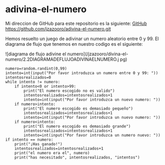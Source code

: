 # adivina-el-numero

Mi direccion de GitHub para este repositorio es la siguiente: [GitHub](https://github.com/jzazooro/adivina-el-numero.git)
https://github.com/jzazooro/adivina-el-numero.git

Hemos resuelto un juego de adivinar un numero aleatorio entre 0 y 99.
El diagrama de flujo que tenemos en nuestro codigo es el siguiente: 

![diagrama de flujo adivine el numero](/jzazooro/divina-el-numero/2.2DIAGRAMADEFLUJOADIVINAELNUMERO.j pg)

```import random
numero=random.randint(0,99)
intento=int(input("Por favor introduzca un numero entre 0 y 99: "))
intentosrealizados=0
while intento != numero:
    if intento<0 or intento>99:
        print("El numero escogido no es valido")
        intentosrealizados=intentosrealizados+1
        intento=int(input("Por favor introduzca un nuevo numero: "))
    if numero>intento:
        print("El numero escogido es demasiado pequeño")
        intentosrealizados=intentosrealizados+1
        intento=int(input("Por favor introduzca un nuevo numero: "))
    if numero<intento:
        print("El numero escogido es demasiado grande")
        intentosrealizados=intentosrealizados+1
        intento=int(input("Por favor introduzca un numero nuevo: "))
if intento == numero:
    print("¡Has ganado!")
    intentosrealizados=intentosrealizados+1
    print("el numero era el", numero)
    print("has necesitado", intentosrealizados, "intentos")
